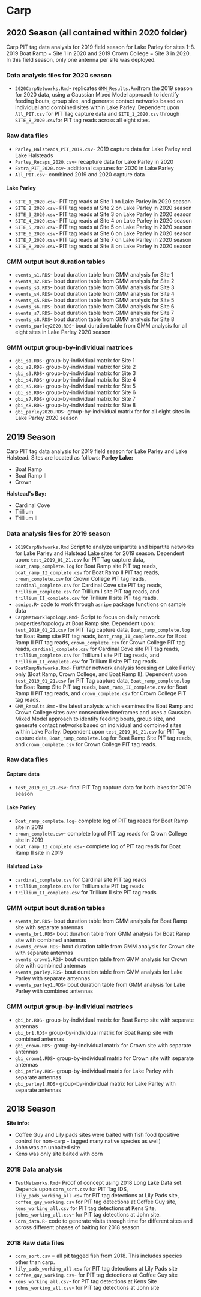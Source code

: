 # Carp
## 2020 Season (all contained within 2020 folder)
Carp PIT tag data analysis for 2019 field season for Lake Parley for sites 1-8. 2019 Boat Ramp = Site 1 in 2020 and 2019 Crown College = Site 3 in 2020. In this field season, only one antenna per site was deployed.

### Data analysis files for 2020 season
- `2020CarpNetworks.Rmd`- replicates `GMM_Results.Rmd`from the 2019 season for 2020 data, using a Gaussian Mixed Model approach to identify feeding bouts, group size, and generate contact networks based on individual and combined sites within Lake Parley. Dependent upon `All_PIT.csv` for PIT Tag capture data and `SITE_1_2020.csv` through `SITE_8_2020.csv`for PIT tag reads across all eight sites.

### Raw data files

- `Parley_Halsteads_PIT_2019.csv`- 2019 capture data for Lake Parley and Lake Halsteads
- `Parley_Recaps_2020.csv`- recapture data for Lake Parley in 2020
- `Extra_PIT_2020.csv`- additional captures for 2020 in Lake Parley
- `All_PIT.csv`- combined 2019 and 2020 capture data

#### Lake Parley

- `SITE_1_2020.csv`- PIT tag reads at Site 1 on Lake Parley in 2020 season
- `SITE_2_2020.csv`- PIT tag reads at Site 2 on Lake Parley in 2020 season
- `SITE_3_2020.csv`- PIT tag reads at Site 3 on Lake Parley in 2020 season
- `SITE_4_2020.csv`- PIT tag reads at Site 4 on Lake Parley in 2020 season
- `SITE_5_2020.csv`- PIT tag reads at Site 5 on Lake Parley in 2020 season
- `SITE_6_2020.csv`- PIT tag reads at Site 6 on Lake Parley in 2020 season
- `SITE_7_2020.csv`- PIT tag reads at Site 7 on Lake Parley in 2020 season
- `SITE_8_2020.csv`- PIT tag reads at Site 8 on Lake Parley in 2020 season

### GMM output bout duration tables

- `events_s1.RDS`- bout duration table from GMM analysis for Site 1
- `events_s2.RDS`- bout duration table from GMM analysis for Site 2
- `events_s3.RDS`- bout duration table from GMM analysis for Site 3
- `events_s4.RDS`- bout duration table from GMM analysis for Site 4
- `events_s5.RDS`- bout duration table from GMM analysis for Site 5
- `events_s6.RDS`- bout duration table from GMM analysis for Site 6
- `events_s7.RDS`- bout duration table from GMM analysis for Site 7
- `events_s8.RDS`- bout duration table from GMM analysis for Site 8
- `events_parley2020.RDS`- bout duration table from GMM analysis for all eight sites in Lake Parley 2020 season

### GMM output group-by-individual matrices
- `gbi_s1.RDS`- group-by-individual matrix for Site 1
- `gbi_s2.RDS`- group-by-individual matrix for Site 2
- `gbi_s3.RDS`- group-by-individual matrix for Site 3
- `gbi_s4.RDS`- group-by-individual matrix for Site 4
- `gbi_s5.RDS`- group-by-individual matrix for Site 5
- `gbi_s6.RDS`- group-by-individual matrix for Site 6
- `gbi_s7.RDS`- group-by-individual matrix for Site 7
- `gbi_s8.RDS`- group-by-individual matrix for Site 8
- `gbi_parley2020.RDS`- group-by-individual matrix for for all eight sites in Lake Parley 2020 season

## 2019 Season
Carp PIT tag data analysis for 2019 field season for Lake Parley and Lake Halstead. Sites are located as follows:
**Parley Lake:**

* Boat Ramp
* Boat Ramp II
* Crown

**Halstead's Bay:**

* Cardinal Cove
* Trillium
* Trillium II

### Data analysis files for 2019 season

- `2019CarpNetworks.Rmd` Script to analyze unipartite and bipartite networks for Lake Parley and Halstead Lake sites for 2019 season. Dependent upon: `test_2019_01_21.csv` for PIT Tag capture data, `Boat_ramp_complete.log` for Boat Ramp site PIT tag reads, `boat_ramp_II_complete.csv` for Boat Ramp II PIT tag reads, `crown_complete.csv` for Crown College PIT tag reads, `cardinal_complete.csv` for Cardinal Cove site PIT tag reads, `trillium_complete.csv` for Trillium I site PIT tag reads, and `trillium_II_complete.csv` for Trillium II site PIT tag reads.
- `asnipe.R`- code to work through `asnipe` package functions on sample data
- `CarpNetworkTopology.Rmd`- Script to focus on daily network properties/topology at Boat Ramp site. Dependent upon: `test_2019_01_21.csv` for PIT Tag capture data, `Boat_ramp_complete.log` for Boat Ramp site PIT tag reads, `boat_ramp_II_complete.csv` for Boat Ramp II PIT tag reads, `crown_complete.csv` for Crown College PIT tag reads, `cardinal_complete.csv` for Cardinal Cove site PIT tag reads, `trillium_complete.csv` for Trillium I site PIT tag reads, and `trillium_II_complete.csv` for Trillium II site PIT tag reads.
- `BoatRampNetworks.Rmd`- Further network analysis focusing on Lake Parley only (Boat Ramp, Crown College, and Boat Ramp II).  Dependent upon `test_2019_01_21.csv` for PIT Tag capture data, `Boat_ramp_complete.log` for Boat Ramp Site PIT tag reads, `boat_ramp_II_complete.csv` for Boat Ramp II PIT tag reads, and `crown_complete.csv` for Crown College PIT tag reads.
- `GMM_Results.Rmd`- the latest analysis which examines the Boat Ramp and Crown College sites over consecutive timeframes and uses a Gaussian Mixed Model approach to identify feeding bouts, group size, and generate contact networks based on individual and combined sites within Lake Parley. Dependent upon `test_2019_01_21.csv` for PIT Tag capture data, `Boat_ramp_complete.log` for Boat Ramp Site PIT tag reads, and `crown_complete.csv` for Crown College PIT tag reads.


### Raw data files

#### Capture data
- `test_2019_01_21.csv`- final PIT Tag capture data for both lakes for 2019 season

#### Lake Parley
- `Boat_ramp_complete.log`- complete log of PIT tag reads for Boat Ramp site in 2019
- `crown_complete.csv`- complete log of PIT tag reads for Crown College site in 2019
- `boat_ramp_II_complete.csv`- complete log of PIT tag reads for Boat Ramp II site in 2019

#### Halstead Lake
- `cardinal_complete.csv` for Cardinal site PIT tag reads
- `trillium_complete.csv` for Trillium site PIT tag reads
- `trillium_II_complete.csv` for Trillium II site PIT tag reads

### GMM output bout duration tables

- `events_br.RDS`- bout duration table from GMM analysis for Boat Ramp site with separate antennas
- `events_br1.RDS`- bout duration table from GMM analysis for Boat Ramp site with combined antennas
- `events_crown.RDS`- bout duration table from GMM analysis for Crown site with separate antennas
- `events_crown1.RDS`- bout duration table from GMM analysis for Crown site with combined antennas
- `events_parley.RDS`- bout duration table from GMM analysis for Lake Parley with separate antennas
- `events_parley1.RDS`- bout duration table from GMM analysis for Lake Parley with combined antennas



### GMM output group-by-individual matrices
- `gbi_br.RDS`- group-by-individual matrix for Boat Ramp site with separate antennas
- `gbi_br1.RDS`- group-by-individual matrix for Boat Ramp site with combined antennas
- `gbi_crown.RDS`- group-by-individual matrix for Crown site with separate antennas
- `gbi_crown1.RDS`- group-by-individual matrix for Crown site with separate antennas
- `gbi_parley.RDS`- group-by-individual matrix for Lake Parley with separate antennas
- `gbi_parley1.RDS`- group-by-individual matrix for Lake Parley with separate antennas

## 2018 Season
**Site info:**
- Coffee Guy and Lily pads sites were baited with fish food (positive control for non-carp - tagged many native species as well)
- John was an unbaited site 
- Kens was only site baited with corn

### 2018 Data analysis
- `TestNetworks.Rmd`- Proof of concept using 2018 Long Lake Data set. Depends upon `corn_sort.csv` for PIT Tag IDS, `lily_pads_working_all.csv` for PIT tag detections at Lily Pads site, `coffee_guy_working.csv` for PIT tag detections at Coffee Guy site, `kens_working_all.csv` for PIT tag detections at Kens Site, `johns_working_all.csv`- for PIT tag detections at John site.
- `Corn_data.R`- code to generate visits through time for different sites and across different phases of baiting for 2018 season

### 2018 Raw data files
- `corn_sort.csv` = all pit tagged fish from 2018. This includes species other than carp. 
- `lily_pads_working_all.csv` for PIT tag detections at Lily Pads site
- `coffee_guy_working.csv`- for PIT tag detections at Coffee Guy site
- `kens_working_all.csv`- for PIT tag detections at Kens Site
- `johns_working_all.csv`- for PIT tag detections at John site
